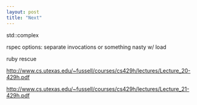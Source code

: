 ```yaml
---
layout: post
title: "Next"
---
```

std::complex

rspec options: separate invocations or something nasty w/ load

ruby rescue

http://www.cs.utexas.edu/~fussell/courses/cs429h/lectures/Lecture_20-429h.pdf

http://www.cs.utexas.edu/~fussell/courses/cs429h/lectures/Lecture_21-429h.pdf
